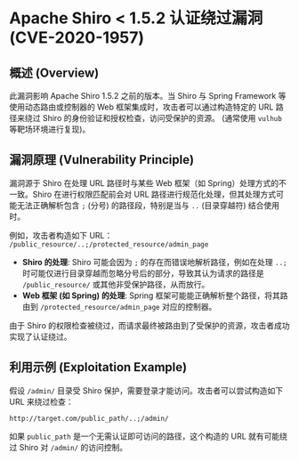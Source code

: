 # Apache Shiro < 1.5.2 认证绕过漏洞 (CVE-2020-1957)

## 概述 (Overview)

此漏洞影响 Apache Shiro 1.5.2 之前的版本。当 Shiro 与 Spring Framework 等使用动态路由或控制器的 Web 框架集成时，攻击者可以通过构造特定的 URL 路径来绕过 Shiro 的身份验证和授权检查，访问受保护的资源。 (通常使用 `vulhub` 等靶场环境进行复现)。

## 漏洞原理 (Vulnerability Principle)

漏洞源于 Shiro 在处理 URL 路径时与某些 Web 框架（如 Spring）处理方式的不一致。Shiro 在进行权限匹配前会对 URL 路径进行规范化处理，但其处理方式可能无法正确解析包含 `;` (分号) 的路径段，特别是当与 `..` (目录穿越符) 结合使用时。

例如，攻击者构造如下 URL：
`/public_resource/..;/protected_resource/admin_page`

*   **Shiro 的处理**: Shiro 可能会因为 `;` 的存在而错误地解析路径，例如在处理 `..;` 时可能仅进行目录穿越而忽略分号后的部分，导致其认为请求的路径是 `/public_resource/` 或其他非受保护路径，从而放行。
*   **Web 框架 (如 Spring) 的处理**: Spring 框架可能能正确解析整个路径，将其路由到 `/protected_resource/admin_page` 对应的控制器。

由于 Shiro 的权限检查被绕过，而请求最终被路由到了受保护的资源，攻击者成功实现了认证绕过。

## 利用示例 (Exploitation Example)

假设 `/admin/` 目录受 Shiro 保护，需要登录才能访问。攻击者可以尝试构造如下 URL 来绕过检查：

`http://target.com/public_path/..;/admin/`

如果 `public_path` 是一个无需认证即可访问的路径，这个构造的 URL 就有可能绕过 Shiro 对 `/admin/` 的访问控制。